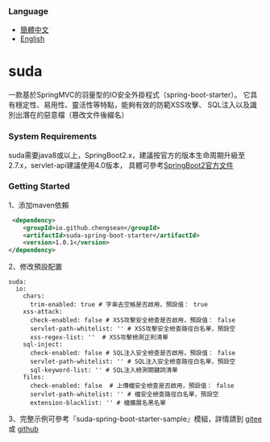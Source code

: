 ### Language
- [簡體中文](README.md)
- [English](README.en.md)

# suda

一款基於SpringMVC的羽量型的IO安全外掛程式（spring-boot-starter）。 它具有穩定性、易用性、靈活性等特點，能夠有效的防範XSS攻擊、
SQL注入以及識別出潛在的惡意檔（篡改文件後綴名）

### System Requirements
suda需要java8或以上，SpringBoot2.x，建議按官方的版本生命周期升級至2.7.x，servlet-api建議使用4.0版本，
具體可參考[SpringBoot2官方文件](https://docs.spring.io/spring-boot/docs/2.7.18/reference/html/getting-started.html#getting-started.system-requirements)

### Getting Started
1、添加maven依賴
```xml
 <dependency>
    <groupId>io.github.chengsean</groupId>
    <artifactId>suda-spring-boot-starter</artifactId>
    <version>1.0.1</version>
</dependency>
```
2、修改預設配置
```
suda:
  io:
    chars: 
      trim-enabled: true # 字串去空格是否啟用，預設值： true
    xss-attack: 
      check-enabled: false # XSS攻擊安全檢查是否啟用，預設值： false
      servlet-path-whitelist: '' # XSS攻擊安全檢查路徑白名單，預設空
      xss-regex-list: ''  # XSS攻擊檢測正則清單
    sql-inject:
      check-enabled: false # SQL注入安全檢查是否啟用，預設值： false
      servlet-path-whitelist: '' # SQL注入安全檢查路徑白名單，預設空
      sql-keyword-list: '' # SQL注入檢測關鍵詞清單
    files:
      check-enabled: false  # 上傳檔安全檢查是否啟用，預設值： false
      servlet-path-whitelist: '' # 檔安全檢查路徑白名單，預設空
      extension-blacklist: '' # 檔擴展名黑名單
```
3、完整示例可參考『suda-spring-boot-starter-sample』模組，詳情請到 [gitee](https://gitee.com/chengsean/suda) 或 [github](https://github.com/chengsean/suda)